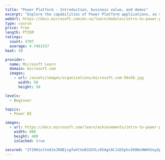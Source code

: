 ```yaml
---
title: "Power Platform - Introduction, business value, and demos"
excerpt: "Explore the capabilities of Power Platform applications, as seen in demonstrations and customer case studies."
webUrl: https://docs.microsoft.com/en-us/learn/modules/intro-to-power-platform-mba/
type: course
price: Free
length: PT35M
ratings:
  count: 3707
  average: 4.7461557
heat: 50

provider:
  name: Microsoft Learn
  domain: microsoft.com
  images:
    - url: /assets/images/organizations/microsoft.com-50x50.jpg
      width: 50
      height: 50

levels:
  - Beginner

topics:
  - Power BI

images:
  - url: https://docs.microsoft.com/learn/achievements/intro-to-power-platform-social.png
    width: 800
    height: 400
    isCached: true

secured: "2f1RHiolVx8JeJRABjsgfwVCVoB1O2VLc0SAgtACJzDIphv2K8WsHWHVUuyXpCTe52QZj3v+Gwz1h6/78YuNhRRpbrXZdIHw/2u4ysMzdEvt9DFTHTyP+JpJC/wy9s/iRTEknMgSFRyqPnBQoSiz1J6AilhQSTeP24RO06gzwPoVijClynFKfwMs1iqyVw9JGtbSYQicATi36fieNvXDrUMxKRLws1SN89jBEgZpG6Wr/s4+mHMLrJAd5JmHBbs0mZRMRyhpnZdK4+4jUZIzTXDiA7J+ajPMTt/zDYj3sWqTIQe24R9BRaFKDucnya0S3h4ksVxhYX/gWRwQ/PNaEIXzQMmvBS4sjY0r4nrTms+h0sCaEVQ4RfIMFTsXA48AUkHzHXJyPaxE5HxhVSVUie/GgGTVE9ZetjXuk0PxH0U=;z/VoVxP7V92D5RDet1ANTA=="
---
```


